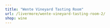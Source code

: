 ```yaml
---
title: "Wente Vineyard Tasting Room"
url: /livermore/wente-vineyard-tasting-room-2/
shop: wine
---
```

